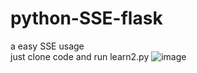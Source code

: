 # python-SSE-flask  
a easy SSE usage  
just clone code and run learn2.py
![image](https://github.com/SoooooR/python-SSE-flask/assets/110801684/f3d5a71f-0ca5-4bdd-857a-389969c72f76)
